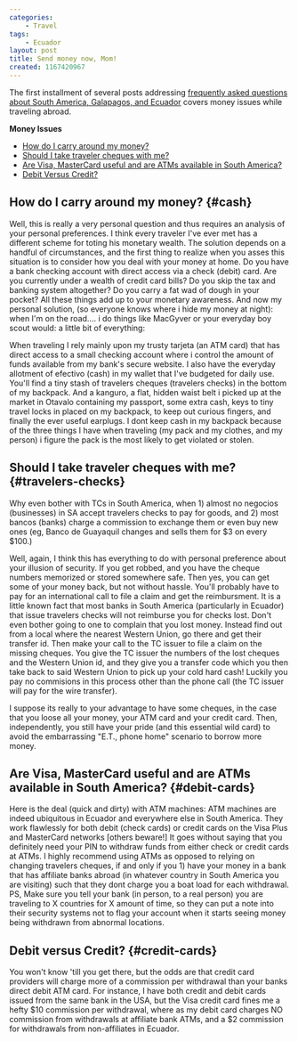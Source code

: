 ```yaml
---
categories:
    - Travel
tags:
    - Ecuador
layout: post
title: Send money now, Mom!
created: 1167420967
---
```


The first installment of several posts addressing <a title="South America, Galapagos, and Ecuador FAQ" href="/2006-12-29-sagefaq">frequently asked questions about South America, Galapagos, and Ecuador</a> covers money issues while traveling abroad.

<!--more-->


**Money Issues**

* [How do I carry around my money?](#cash)
* [Should I take traveler cheques with me?](#travelers-checks)
* [Are Visa, MasterCard useful and are ATMs available in South America?](#debit-cards)
* [Debit Versus Credit?](#credit-cards)

<!--more-->

## How do I carry around my money? {#cash}

Well, this is really a very personal question and thus requires an analysis of your personal preferences.  I think every traveler I've ever met has a different scheme for toting his monetary wealth.  The solution depends on a handful of circumstances, and the first thing to realize when you asses this situation is to consider how you deal with your money at home. Do you have a bank checking account with direct access via a check (debit) card.  Are you currently under a wealth of credit card bills? Do you skip the tax and banking system altogether? Do you carry a fat wad of dough in your pocket? All these things add up to your monetary awareness.  And now my personal solution, (so everyone knows where i hide my money at night): when I'm on the road.... i do things like MacGyver or your everyday boy scout would:  a little bit of everything:

When traveling I rely mainly upon my trusty tarjeta (an ATM card) that has direct access to a small checking account where i control the amount of funds available from my bank's secure website. I also have the everyday allotment of  efectivo (cash) in my wallet that I've budgeted for daily use. You'll find a tiny stash of travelers cheques (travelers checks) in the bottom of my backpack.  And a kanguro, a flat, hidden waist belt i picked up at the market in Otavalo containing my passport, some extra cash, keys to tiny travel locks in placed on my  backpack, to keep out curious fingers, and finally the ever useful earplugs.   I dont keep cash in my backpack because of the three things I have when traveling (my pack and my clothes, and my person) i figure the pack is the most likely to get violated or stolen.

## Should I take traveler cheques with me? {#travelers-checks}

Why even bother with TCs in South America, when  1) almost no negocios (businesses) in SA accept travelers checks to pay for goods, and 2) most bancos (banks) charge a commission to exchange them or even buy new ones (eg, Banco de Guayaquil changes and sells them for $3 on every $100.)

Well, again, I think this has everything to do with personal preference about your illusion of security.  If you get robbed, and you have the cheque numbers memorized or stored somewhere safe. Then yes, you can get some of your money back, but not without hassle. You'll probably have to pay for an international call to file a claim and get the reimbursment. It is a little known fact that most banks in South America (particularly in Ecuador) that issue travelers checks will not reimburse you for checks lost. Don't even bother going to one to complain that you lost money. Instead find out from a local where the nearest Western Union, go there and get their transfer id. Then make your call to the TC issuer to file a claim on the missing cheques. You give the TC issuer the numbers of the lost cheques and the Western Union id, and they give you a transfer code which you then take back to said Western Union to pick up your cold hard cash!  Luckily you pay no commisions in this process other than the phone call (the TC issuer will pay for the wire transfer).

I suppose its really to your advantage to have some cheques, in the case that you loose all your money, your ATM card and your credit card. Then, independently, you still have your pride (and this essential wild card) to avoid the embarrassing "E.T., phone home" scenario to borrow more money.

## Are Visa, MasterCard useful and are ATMs available in South America? {#debit-cards}

Here is the deal (quick and dirty) with ATM machines: ATM machines are indeed ubiquitous in Ecuador and everywhere else in South America.  They work flawlessly for both debit (check cards) or credit cards on the Visa Plus and MasterCard networks [others beware!]  It goes without saying that you definitely need your PIN to withdraw funds from either check or credit cards at ATMs. I highly recommend using ATMs as opposed to relying on changing travelers cheques, if and only if you 1) have your money in a bank that has affiliate banks abroad (in whatever country in South America you are visiting) such that they dont charge you a boat load for each withdrawal.   PS, Make sure you tell your bank (in person, to a real person) you are traveling to X countries for X amount of time, so they can put a note into their security systems not to flag your account when it starts seeing money being withdrawn from abnormal locations.

## Debit versus Credit? {#credit-cards}

You won't know 'till you get there, but the odds are that credit card providers will charge more of a commission per withdrawal than your banks direct debit ATM card. For instance, I have both credit and debit cards issued from the same bank in the USA, but the Visa credit card fines me a hefty $10 commission per withdrawal, where as my debit card charges NO commission from withdrawals at affiliate bank ATMs, and a $2 commission for withdrawals from non-affiliates in Ecuador.
